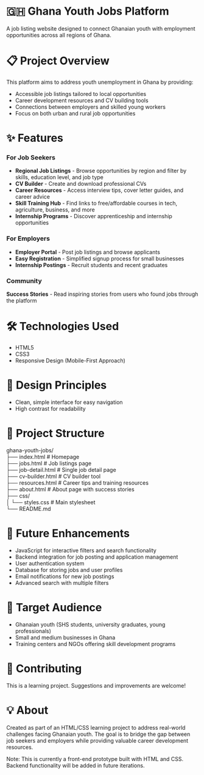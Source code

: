 # 🇬🇭 Ghana Youth Jobs Platform
A job listing website designed to connect Ghanaian youth with employment opportunities across all regions of Ghana.
# 📋 Project Overview
This platform aims to address youth unemployment in Ghana by providing:

- Accessible job listings tailored to local opportunities            <br>
- Career development resources and CV building tools                 <br>
- Connections between employers and skilled young workers            <br>
- Focus on both urban and rural job opportunities                    <br>

# ✨ Features
### For Job Seekers

- **Regional Job Listings** - Browse opportunities by region and filter by skills, education level, and job type   <br>
- **CV Builder** - Create and download professional CVs                                                            <br>
- **Career Resources** - Access interview tips, cover letter guides, and career advice                             <br>
- **Skill Training Hub** - Find links to free/affordable courses in tech, agriculture, business, and more          <br>
- **Internship Programs** - Discover apprenticeship and internship opportunities                                   <br>

### For Employers

- **Employer Portal** - Post job listings and browse applicants           <br>
- **Easy Registration** - Simplified signup process for small businesses  <br>
- **Internship Postings** - Recruit students and recent graduates         <br>

### Community

**Success Stories** - Read inspiring stories from users who found jobs through the platform

# 🛠️ Technologies Used

- HTML5
- CSS3
- Responsive Design (Mobile-First Approach)

# 🎨 Design Principles

- Clean, simple interface for easy navigation                           <br> 
- High contrast for readability

# 📁 Project Structure
ghana-youth-jobs/ <br>
├── index.html              # Homepage                                  <br>
├── jobs.html               # Job listings page                         <br>
├── job-detail.html         # Single job detail page                    <br>
├── cv-builder.html         # CV builder tool                           <br>
├── resources.html          # Career tips and training resources        <br>
├── about.html              # About page with success stories           <br>
├── css/                                                                <br>
│   └── styles.css          # Main stylesheet                           <br>
└── README.md
# 🚀 Future Enhancements

- JavaScript for interactive filters and search functionality      <br>
- Backend integration for job posting and application management   <br>
- User authentication system                                       <br>
- Database for storing jobs and user profiles                      <br>
- Email notifications for new job postings                         <br>
- Advanced search with multiple filters                            <br>

# 👥 Target Audience

- Ghanaian youth (SHS students, university graduates, young professionals) <br>
- Small and medium businesses in Ghana                                     <br>
- Training centers and NGOs offering skill development programs 

# 🤝 Contributing
This is a learning project. Suggestions and improvements are welcome!

# 💡 About
Created as part of an HTML/CSS learning project to address real-world challenges facing Ghanaian youth. The goal is to bridge the gap between job seekers and employers while providing valuable career development resources.

Note: This is currently a front-end prototype built with HTML and CSS. Backend functionality will be added in future iterations.
